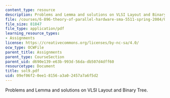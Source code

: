 ```yaml
---
content_type: resource
description: Problems and Lemma and solutions on VLSI Layout and Binary Tree.
file: /courses/6-896-theory-of-parallel-hardware-sma-5511-spring-2004/09ef06f20ee18156a3a02457a7a6f5d2_sol9.pdf
file_size: 81847
file_type: application/pdf
learning_resource_types:
- Assignments
license: https://creativecommons.org/licenses/by-nc-sa/4.0/
ocw_type: OCWFile
parent_title: Assignments
parent_type: CourseSection
parent_uid: d690e139-e63b-993d-56da-db507d4dff60
resourcetype: Document
title: sol9.pdf
uid: 09ef06f2-0ee1-8156-a3a0-2457a7a6f5d2
---
```

Problems and Lemma and solutions on VLSI Layout and Binary Tree.
